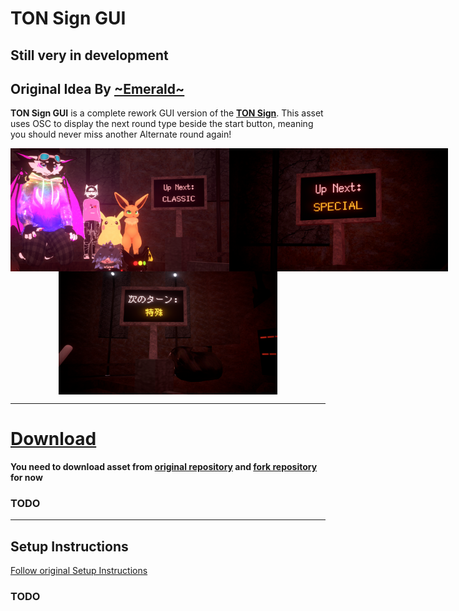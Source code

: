 # TON Sign GUI

## Still very in development

## Original Idea By [\~Emerald~](https://github.com/Emmyvee/TON-Sign)

**TON Sign GUI** is a complete rework GUI version of the [**TON Sign**](https://github.com/Emmyvee/TON-Sign).
This asset uses OSC to display the next
round type beside the start button, meaning you should never miss another Alternate round again!

<div style="display: flex; justify-content: space-around;">
  <img src="https://raw.githubusercontent.com/Emmyvee/TON-Sign/refs/heads/main/VRCPreview.jpg" alt="Thanks to the people who helped me test!" width="350"/>
  <img src="https://raw.githubusercontent.com/Emmyvee/TON-Sign/refs/heads/main/VRCPreview2.jpg" alt="Preview Photo" width="350"/>
</div>

<div style="display: flex; justify-content: space-around;">
  <img src="https://raw.githubusercontent.com/T2PeNBiX99wcoxKv3A4g/TON-Sign/refs/heads/main/Screenshot/VRCPreview_JP.png" alt="Preview Photo Japanese" width="350"/>
</div>

---

# [Download](https://github.com/T2PeNBiX99wcoxKv3A4g/TON-Sign-GUI/releases/latest)

[//]: # (### 🚨 Important Notice 🚨)

**You need to download asset from [original repository](https://github.com/Emmyvee/TON-Sign?tab=readme-ov-file#-important-notice-) and [fork repository](https://github.com/T2PeNBiX99wcoxKv3A4g/TON-Sign) for now**
### TODO

---

## Setup Instructions

[Follow original Setup Instructions](https://github.com/Emmyvee/TON-Sign?tab=readme-ov-file#setup-instructions)

### TODO